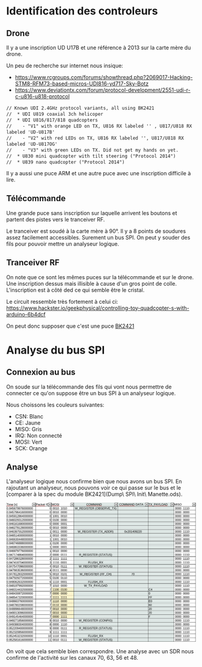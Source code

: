 # Identification des controleurs
## Drone
Il y a une inscription UD U17B et une référence à 2013 sur la carte mère du drone.

Un peu de recherche sur internet nous insique:

- https://www.rcgroups.com/forums/showthread.php?2069017-Hacking-STM8-RFM73-based-micros-UDI816-yd717-Sky-Botz
- https://www.deviationtx.com/forum/protocol-development/2551-udi-r-c-u816-u818-protocol

```
// Known UDI 2.4GHz protocol variants, all using BK2421
//  * UDI U819 coaxial 3ch helicoper
//  * UDI U816/817/818 quadcopters
//    - "V1" with orange LED on TX, U816 RX labeled '' , U817/U818 RX labeled 'UD-U817B'
//    - "V2" with red LEDs on TX, U816 RX labeled '', U817/U818 RX labeled 'UD-U817OG'
//    - "V3" with green LEDs on TX. Did not get my hands on yet.
//  * U830 mini quadcopter with tilt steering ("Protocol 2014")
//  * U839 nano quadcopter ("Protocol 2014")
```
Il y a aussi une puce ARM et une autre puce avec une inscription difficile à lire.

## Télécommande
Une grande puce sans inscription sur laquelle arrivent les boutons et partent des pistes vers le tranceiver RF.

Le tranceiver est soudé à la carte mère à 90°. Il y a 8 points de soudures assez facilement accessibles. Surement un bus SPI. On peut y souder des fils pour pouvoir mettre un analyseur logique.

## Tranceiver RF
On note que ce sont les mêmes puces sur la télécommande et sur le drone. Une inscription dessus mais illisible à cause d'un gros point de colle. L'inscription est à côté ded ce qui semble être le cristal.

Le circuit ressemble très fortement à celui ci: https://www.hackster.io/geekphysical/controlling-toy-quadcopter-s-with-arduino-6b4dcf

On peut donc supposer que c'est une puce [BK2421](http://www.bekencorp.com/en/Botong.Asp?Parent_id=2&Class_id=8&Id=13)

# Analyse du bus SPI

## Connexion au bus

On soude sur la télécommande des fils qui vont nous permettre de connecter ce qu'on suppose être un bus SPI à un analyseur logique.

Nous choissons les couleurs suivantes:
- CSN: Blanc
- CE: Jaune
- MISO: Gris
- IRQ: Non connecté
- MOSI: Vert
- SCK: Orange

## Analyse

L'analyseur logique nous confirme bien que nous avons un bus SPI. En rajoutant un analyseur, nous pouvons voir ce qui passe sur le bus et le [comparer à la spec du module BK2421](Dump\ SPI\ Init\ Manette.ods).

![Image](Analyse_SPI_Binding.png?raw=true)

On voit que cela semble bien correspondre. Une analyse avec un SDR nous confirme de l'activité sur les canaux 70, 63, 56 et 48.